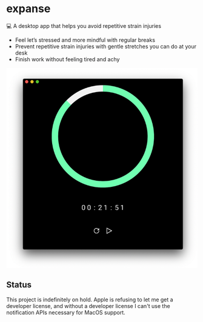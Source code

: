 # expanse

💻 A desktop app that helps you avoid repetitive strain injuries

- Feel let’s stressed and more mindful with regular breaks
- Prevent repetitive strain injuries with gentle stretches you can do at your desk
- Finish work without feeling tired and achy

<p align="center">
  <img alt="Screenshot of the application running, showing a timer" src="./.github/screenshot.png">
</p>

## Status

This project is indefinitely on hold. Apple is refusing to let me get a developer license, and without a developer license I can't use the notification APIs necessary for MacOS support.
